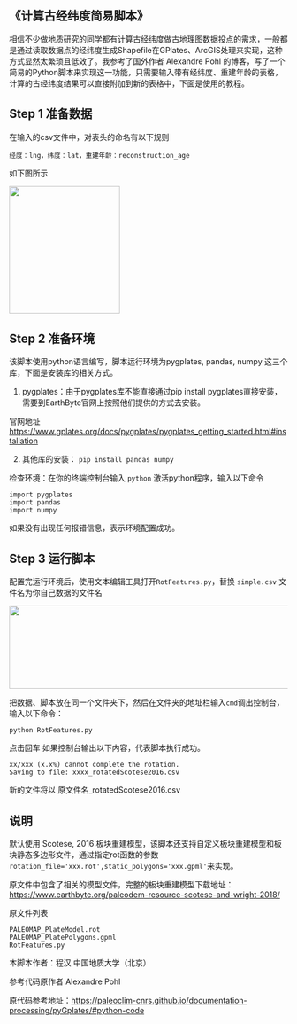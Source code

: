 ## 《计算古经纬度简易脚本》

  相信不少做地质研究的同学都有计算古经纬度做古地理图数据投点的需求，一般都是通过读取数据点的经纬度生成Shapefile在GPlates、ArcGIS处理来实现，这种方式显然太繁琐且低效了。我参考了国外作者 Alexandre Pohl 的博客，写了一个简易的Python脚本来实现这一功能，只需要输入带有经纬度、重建年龄的表格，计算的古经纬度结果可以直接附加到新的表格中，下面是使用的教程。
  
  
## Step 1 准备数据

在输入的csv文件中，对表头的命名有以下规则

    经度：lng，纬度：lat，重建年龄：reconstruction_age
如下图所示

<img src="https://user-images.githubusercontent.com/90812672/227698606-0e30d528-14b6-42fa-b63a-7ecda749a01b.jpg" width="200" height="230">


## Step 2 准备环境

该脚本使用python语言编写，脚本运行环境为pygplates, pandas, numpy 这三个库，下面是安装库的相关方式。

1. pygplates：由于pygplates库不能直接通过pip install pygplates直接安装，需要到EarthByte官网上按照他们提供的方式去安装。

官网地址    https://www.gplates.org/docs/pygplates/pygplates_getting_started.html#installation

2. 其他库的安装：
`pip install pandas numpy`

检查环境：在你的终端控制台输入 `python` 激活python程序，输入以下命令

    import pygplates
    import pandas
    import numpy
    
如果没有出现任何报错信息，表示环境配置成功。
    
## Step 3 运行脚本

配置完运行环境后，使用文本编辑工具打开`RotFeatures.py`，替换 `simple.csv` 文件名为你自己数据的文件名

<img src="https://user-images.githubusercontent.com/90812672/227700210-40816ae1-5a0f-463e-9059-71fc077d6d23.jpg" width="550" height="150">


把数据、脚本放在同一个文件夹下，然后在文件夹的地址栏输入`cmd`调出控制台，输入以下命令：

    python RotFeatures.py
    
点击回车
如果控制台输出以下内容，代表脚本执行成功。

    xx/xxx (x.x%) cannot complete the rotation.
    Saving to file: xxxx_rotatedScotese2016.csv
    
新的文件将以  原文件名_rotatedScotese2016.csv


## 说明

默认使用 Scotese, 2016 板块重建模型，该脚本还支持自定义板块重建模型和板块静态多边形文件，通过指定rot函数的参数 `rotation_file='xxx.rot',static_polygons='xxx.gpml'`来实现。

原文件中包含了相关的模型文件，完整的板块重建模型下载地址：https://www.earthbyte.org/paleodem-resource-scotese-and-wright-2018/

原文件列表

    PALEOMAP_PlateModel.rot
    PALEOMAP_PlatePolygons.gpml
    RotFeatures.py

本脚本作者：程汉 中国地质大学（北京）

参考代码原作者 Alexandre Pohl

原代码参考地址：https://paleoclim-cnrs.github.io/documentation-processing/pyGplates/#python-code
